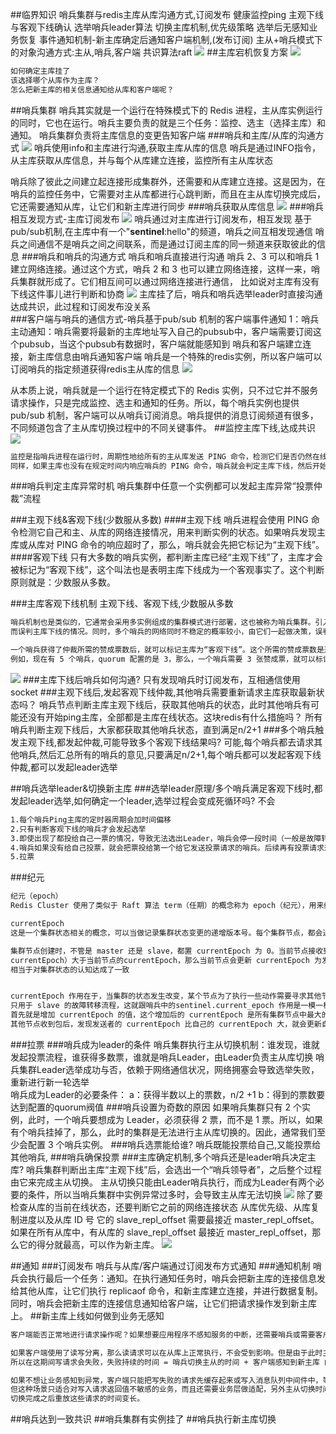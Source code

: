 ##临界知识
哨兵集群与redis主库从库沟通方式,订阅发布
健康监控ping
主观下线与客观下线确认
选举哨兵leader算法
切换主库机制,优先级策略
选举后无感知业务恢复
事件通知机制-新主库确定后通知客户端机制,(发布订阅)
主从+哨兵模式下的对象沟通方式:主从,哨兵,客户端
共识算法raft
![](.z_04_分布式_redis_04_分布式_哨兵集群_健康监控_主库宕机选举_无感知业务恢复_订阅通知_images/c96d3efb.png)
[](https://www.bilibili.com/read/cv10128941)
[](https://xie.infoq.cn/article/b1485fe1965051e35bf71b3a7)
[](https://segmentfault.com/a/1190000039766545)
##主库宕机恢复方案
![](.z_04_分布式_redis_04_分布式_哨兵集群_主库宕机选举_订阅发布_images/f7de6418.png)
```asp
如何确定主库挂了
该选择哪个从库作为主库？
怎么把新主库的相关信息通知给从库和客户端呢？
```
##哨兵集群
哨兵其实就是一个运行在特殊模式下的 Redis 进程，主从库实例运行的同时，它也在运行。哨兵主要负责的就是三个任务：监控、选主（选择主库）和通知。
哨兵集群负责将主库信息的变更告知客户端
###哨兵和主库/从库的沟通方式
![](.z_04_分布式_redis_04_分布式_哨兵集群_健康监控_主库宕机选举_无感知业务恢复_订阅通知_images/0a5863a1.png)
哨兵使用info和主库进行沟通,获取主库从库的信息
哨兵是通过INFO指令，从主库获取从库信息，并与每个从库建立连接，监控所有主从库状态

哨兵除了彼此之间建立起连接形成集群外，还需要和从库建立连接。这是因为，在哨兵的监控任务中，它需要对主从库都进行心跳判断，而且在主从库切换完成后，
它还需要通知从库，让它们和新主库进行同步
###哨兵获取从库信息
![](.z_04_分布式_redis_04_分布式_哨兵集群_健康监控_主库宕机选举_无感知业务恢复_订阅通知_images/5ca5d88a.png)
###哨兵相互发现方式-主库订阅发布
![](.z_04_分布式_redis_04_分布式_哨兵集群_健康监控_主库宕机选举_无感知业务恢复_订阅通知_images/248902d7.png)
哨兵通过对主库进行订阅发布，相互发现
基于pub/sub机制,在主库中有一个"__sentinel__:hello"的频道，哨兵之间互相发现通信
哨兵之间通信不是哨兵之间之间联系，而是通过订阅主库的同一频道来获取彼此的信息
###哨兵和哨兵的沟通方式
哨兵和哨兵直接进行沟通
哨兵 2、3 可以和哨兵 1 建立网络连接。通过这个方式，哨兵 2 和 3 也可以建立网络连接，这样一来，哨兵集群就形成了。它们相互间可以通过网络连接进行通信，
比如说对主库有没有下线这件事儿进行判断和协商
![](.z_04_分布式_redis_04_分布式_健康监控_哨兵集群_主库宕机选举_无感知业务恢复_订阅通知_images/29c4fb9f.png)
主库挂了后，哨兵和哨兵选举leader时直接沟通达成共识，此过程和订阅发布没关系  
###客户端与哨兵的通信方式-哨兵基于pub/sub 机制的客户端事件通知
1：哨兵主动通知：哨兵需要将最新的主库地址写入自己的pubsub中，客户端需要订阅这个pubsub，当这个pubsub有数据时，客户端就能感知到
哨兵和客户端建立连接，新主库信息由哨兵通知客户端
哨兵是一个特殊的redis实例，所以客户端可以订阅哨兵的指定频道获得redis主从库的信息
![](.z_04_分布式_redis_04_分布式_哨兵集群_健康监控_主库宕机选举_无感知业务恢复_订阅通知_images/96751f90.png)

从本质上说，哨兵就是一个运行在特定模式下的 Redis 实例，只不过它并不服务请求操作，只是完成监控、选主和通知的任务。所以，每个哨兵实例也提供 
pub/sub 机制，客户端可以从哨兵订阅消息。哨兵提供的消息订阅频道有很多，不同频道包含了主从库切换过程中的不同关键事件。
##监控主库下线,达成共识
![](.z_04_分布式_redis_04_分布式_健康监控_哨兵集群_主库宕机选举_无感知业务恢复_订阅通知_images/132b0755.png)
```asp
监控是指哨兵进程在运行时，周期性地给所有的主从库发送 PING 命令，检测它们是否仍然在线运行。如果从库没有在规定时间内响应哨兵的 PING 命令，哨兵就会把它标记为“下线状态”；
同样，如果主库也没有在规定时间内响应哨兵的 PING 命令，哨兵就会判定主库下线，然后开始自动切换主库的流程。
```
###哨兵判定主库异常时机
哨兵集群中任意一个实例都可以发起主库异常“投票仲裁”流程

###主观下线&客观下线(少数服从多数)
####主观下线
哨兵进程会使用 PING 命令检测它自己和主、从库的网络连接情况，用来判断实例的状态。如果哨兵发现主库或从库对 PING 命令的响应超时了，那么，哨兵就会先把它标记为“主观下线”。
####客观下线
只有大多数的哨兵实例，都判断主库已经“主观下线”了，主库才会被标记为“客观下线”，这个叫法也是表明主库下线成为一个客观事实了。这个判断原则就是：少数服从多数。

###主库客观下线机制
主观下线、客观下线,少数服从多数
```asp
哨兵机制也是类似的，它通常会采用多实例组成的集群模式进行部署，这也被称为哨兵集群。引入多个哨兵实例一起来判断，就可以避免单个哨兵因为自身网络状况不好，
而误判主库下线的情况。同时，多个哨兵的网络同时不稳定的概率较小，由它们一起做决策，误判率也能降低。

一个哨兵获得了仲裁所需的赞成票数后，就可以标记主库为“客观下线”。这个所需的赞成票数是通过哨兵配置文件中的 quorum 配置项设定的。
例如，现在有 5 个哨兵，quorum 配置的是 3，那么，一个哨兵需要 3 张赞成票，就可以标记主库为“客观下线”了。这 3 张赞成票包括哨兵自己的一张赞成票和另外两个哨兵的赞成票。
```
![](.z_04_分布式_redis_04_分布式_哨兵集群_主库宕机选举_订阅发布_images/ce2002ac.png)
###主库下线后哨兵如何沟通?
只有发现哨兵时订阅发布，互相通信使用socket
###主观下线后,发起客观下线仲裁,其他哨兵需要重新请求主库获取最新状态吗？
哨兵节点判断主库主观下线后，获取其他哨兵的状态，此时其他哨兵有可能还没有开始ping主库，全部都是主库在线状态。这块redis有什么措施吗？
所有哨兵判断主观下线后，大家都获取其他哨兵状态，直到满足n/2+1
###多个哨兵触发主观下线,都发起仲裁,可能导致多个客观下线结果吗?
可能,每个哨兵都去请求其他哨兵,然后汇总所有的哨兵的意见,只要满足n/2+1,每个哨兵都可以发起客观下线仲裁,都可以发起leader选举


##哨兵选举leader&切换新主库
###选举leader原理/多个哨兵满足客观下线时,都发起leader选举,如何确定一个leader,选举过程会变成死循环吗?
不会
```asp
1.每个哨兵Ping主库的定时器周期会加时间偏移
2.只有判断客观下线的哨兵才会发起选举
3.即使出现了都投给自己一票的情况，导致无法选出Leader，哨兵会停一段时间（一般是故障转移超时时间failover_timeout的2倍），然后再可以进行下一轮投票
4.哨兵如果没有给自己投票，就会把票投给第一个给它发送投票请求的哨兵。后续再有投票请求来，哨兵就拒接投票了。
5.拉票
```

###纪元
[](https://zhuanlan.zhihu.com/p/360239576)
```asp
纪元（epoch）
Redis Cluster 使用了类似于 Raft 算法 term（任期）的概念称为 epoch（纪元），用来给事件增加版本号。Redis 集群中的纪元主要是两种：currentEpoch 和 configEpoch。

currentEpoch
这是一个集群状态相关的概念，可以当做记录集群状态变更的递增版本号。每个集群节点，都会通过 server.cluster->currentEpoch 记录当前的 currentEpoch。

集群节点创建时，不管是 master 还是 slave，都置 currentEpoch 为 0。当前节点接收到来自其他节点的包时，如果发送者的 currentEpoch（消息头部会包含发送者的 
currentEpoch）大于当前节点的currentEpoch，那么当前节点会更新 currentEpoch 为发送者的 currentEpoch。因此，集群中所有节点的 currentEpoch 最终会达成一致，
相当于对集群状态的认知达成了一致


currentEpoch 作用在于，当集群的状态发生改变，某个节点为了执行一些动作需要寻求其他节点的同意时，就会增加 currentEpoch 的值。目前 currentEpoch 
只用于 slave 的故障转移流程，这就跟哨兵中的sentinel.current_epoch 作用是一模一样的。当 slave A 发现其所属的 master 下线时，就会试图发起故障转移流程。
首先就是增加 currentEpoch 的值，这个增加后的 currentEpoch 是所有集群节点中最大的。然后slave A 向所有节点发起拉票请求，请求其他 master 投票给自己，使自己能成为新的 master。
其他节点收到包后，发现发送者的 currentEpoch 比自己的 currentEpoch 大，就会更新自己的 currentEpoch，并在尚未投票的情况下，投票给 slave A，表示同意使其成为新的 master。

```
###拉票
###哨兵成为leader的条件
哨兵集群执行主从切换机制：谁发现，谁就发起投票流程，谁获得多数票，谁就是哨兵Leader，由Leader负责主从库切换
哨兵集群Leader选举成功与否，依赖于网络通信状况，网络拥塞会导致选举失败，重新进行新一轮选举  
哨兵成为Leader的必要条件：
a：获得半数以上的票数，n/2 +1 
b：得到的票数要达到配置的quorum阀值
###哨兵设置为奇数的原因
如果哨兵集群只有 2 个实例，此时，一个哨兵要想成为 Leader，必须获得 2 票，而不是 1 票。所以，如果有个哨兵挂掉了，那么，此时的集群是无法进行主从库切换的。因此，通常我们至少会配置 3 个哨兵实例。
###哨兵选票能给谁?
哨兵既能投票给自己,又能投票给其他哨兵,
###哨兵确保投票
###主库确定机制,多个哨兵还是leader哨兵决定主库?
哨兵集群判断出主库“主观下线”后，会选出一个“哨兵领导者”，之后整个过程由它来完成主从切换。
主从切换只能由Leader哨兵执行，而成为Leader有两个必要的条件，所以当哨兵集群中实例异常过多时，会导致主从库无法切换
![](.z_04_分布式_redis_04_分布式_哨兵集群_主库宕机选举_订阅发布_images/1c731eec.png)
除了要检查从库的当前在线状态，还要判断它之前的网络连接状态
从库优先级、从库复制进度以及从库 ID 号
它的 slave_repl_offset 需要最接近 master_repl_offset。如果在所有从库中，有从库的 slave_repl_offset 最接近 master_repl_offset，那么它的得分就最高，可以作为新主库。
![](.z_04_分布式_redis_04_分布式_哨兵集群_主库宕机选举_订阅发布_images/db171d6e.png)

##通知
###订阅发布
哨兵与从库/客户端通过订阅发布方式通知
###通知机制
哨兵会执行最后一个任务：通知。在执行通知任务时，哨兵会把新主库的连接信息发给其他从库，让它们执行 replicaof 命令，和新主库建立连接，并进行数据复制。
同时，哨兵会把新主库的连接信息通知给客户端，让它们把请求操作发到新主库上。
##新主库上线如何做到业务无感知
```asp
客户端能否正常地进行请求操作呢？如果想要应用程序不感知服务的中断，还需要哨兵或需要客户端再做些什么吗?
```
```asp
如果客户端使用了读写分离，那么读请求可以在从库上正常执行，不会受到影响。但是由于此时主库已经挂了，而且哨兵还没有选出新的主库，
所以在这期间写请求会失败，失败持续的时间 = 哨兵切换主从的时间 + 客户端感知到新主库 的时间。

如果不想让业务感知到异常，客户端只能把写失败的请求先缓存起来或写入消息队列中间件中，等哨兵切换完主从后，再把这些写请求发给新的主库，
但这种场景只适合对写入请求返回值不敏感的业务，而且还需要业务层做适配，另外主从切换时间过长，也会导致客户端或消息队列中间件缓存写请求过多，
切换完成之后重放这些请求的时间变长。
```
##哨兵达到一致共识
##哨兵集群有实例挂了
##哨兵执行新主库切换
